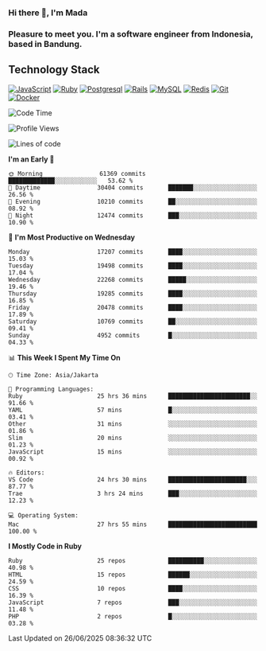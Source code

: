 ### Hi there 👋, I'm Mada
### Pleasure to meet you. I'm a software engineer from Indonesia, based in Bandung.

## Technology Stack

[![JavaScript](https://img.shields.io/badge/-JavaScript-%23F7DF1C?style=flat-square&logo=javascript&logoColor=000000&labelColor=%23F7DF1C&color=%23FFCE5A)](https://www.javascript.com/)
[![Ruby](https://img.shields.io/badge/Ruby-CC342D?style=flat-square&logo=ruby&logoColor=white)](https://www.ruby-lang.org/en/)
[![Postgresql](https://img.shields.io/badge/PostgreSQL-316192?style=flat-square&logo=postgresql&logoColor=ffffff)](https://www.postgresql.org/)
[![Rails](https://img.shields.io/badge/Ruby_on_Rails-CC0000?style=flat-square&logo=ruby-on-rails&logoColor=white)](https://rubyonrails.org/)
[![MySQL](https://img.shields.io/badge/-MySQL-4479A1?style=flat-square&logo=MySQL&logoColor=ffffff)](https://www.mysql.com/)
[![Redis](https://img.shields.io/badge/-Redis-DC382D?style=flat-square&logo=Redis&logoColor=ffffff)](https://redis.io/)
[![Git](https://img.shields.io/badge/-Git-%23F05032?style=flat-square&logo=git&logoColor=%23ffffff)](https://git-scm.com/)
[![Docker](https://img.shields.io/badge/-Docker-2496ED?style=flat-square&logo=docker&logoColor=ffffff)](https://www.docker.com/)
<!--
**madaarya/madaarya** is a ✨ _special_ ✨ repository because its `README.md` (this file) appears on your GitHub profile.

Here are some ideas to get you started:

- 🔭 I’m currently working on ...
- 🌱 I’m currently learning ...
- 👯 I’m looking to collaborate on ...
- 🤔 I’m looking for help with ...
- 💬 Ask me about ...
- 📫 How to reach me: ...
- 😄 Pronouns: ...
- ⚡ Fun fact: ...
-->
<!--START_SECTION:waka-->
![Code Time](http://img.shields.io/badge/Code%20Time-7%2C428%20hrs%2057%20mins-blue)

![Profile Views](http://img.shields.io/badge/Profile%20Views-0-blue)

![Lines of code](https://img.shields.io/badge/From%20Hello%20World%20I%27ve%20Written-51.8%20million%20lines%20of%20code-blue)

**I'm an Early 🐤** 

```text
🌞 Morning                61369 commits       █████████████░░░░░░░░░░░░   53.62 % 
🌆 Daytime                30404 commits       ███████░░░░░░░░░░░░░░░░░░   26.56 % 
🌃 Evening                10210 commits       ██░░░░░░░░░░░░░░░░░░░░░░░   08.92 % 
🌙 Night                  12474 commits       ███░░░░░░░░░░░░░░░░░░░░░░   10.90 % 
```
📅 **I'm Most Productive on Wednesday** 

```text
Monday                   17207 commits       ████░░░░░░░░░░░░░░░░░░░░░   15.03 % 
Tuesday                  19498 commits       ████░░░░░░░░░░░░░░░░░░░░░   17.04 % 
Wednesday                22268 commits       █████░░░░░░░░░░░░░░░░░░░░   19.46 % 
Thursday                 19285 commits       ████░░░░░░░░░░░░░░░░░░░░░   16.85 % 
Friday                   20478 commits       ████░░░░░░░░░░░░░░░░░░░░░   17.89 % 
Saturday                 10769 commits       ██░░░░░░░░░░░░░░░░░░░░░░░   09.41 % 
Sunday                   4952 commits        █░░░░░░░░░░░░░░░░░░░░░░░░   04.33 % 
```


📊 **This Week I Spent My Time On** 

```text
🕑︎ Time Zone: Asia/Jakarta

💬 Programming Languages: 
Ruby                     25 hrs 36 mins      ███████████████████████░░   91.66 % 
YAML                     57 mins             █░░░░░░░░░░░░░░░░░░░░░░░░   03.41 % 
Other                    31 mins             ░░░░░░░░░░░░░░░░░░░░░░░░░   01.86 % 
Slim                     20 mins             ░░░░░░░░░░░░░░░░░░░░░░░░░   01.23 % 
JavaScript               15 mins             ░░░░░░░░░░░░░░░░░░░░░░░░░   00.92 % 

🔥 Editors: 
VS Code                  24 hrs 30 mins      ██████████████████████░░░   87.77 % 
Trae                     3 hrs 24 mins       ███░░░░░░░░░░░░░░░░░░░░░░   12.23 % 

💻 Operating System: 
Mac                      27 hrs 55 mins      █████████████████████████   100.00 % 
```

**I Mostly Code in Ruby** 

```text
Ruby                     25 repos            ██████████░░░░░░░░░░░░░░░   40.98 % 
HTML                     15 repos            ██████░░░░░░░░░░░░░░░░░░░   24.59 % 
CSS                      10 repos            ████░░░░░░░░░░░░░░░░░░░░░   16.39 % 
JavaScript               7 repos             ███░░░░░░░░░░░░░░░░░░░░░░   11.48 % 
PHP                      2 repos             █░░░░░░░░░░░░░░░░░░░░░░░░   03.28 % 
```




 Last Updated on 26/06/2025 08:36:32 UTC
<!--END_SECTION:waka-->
